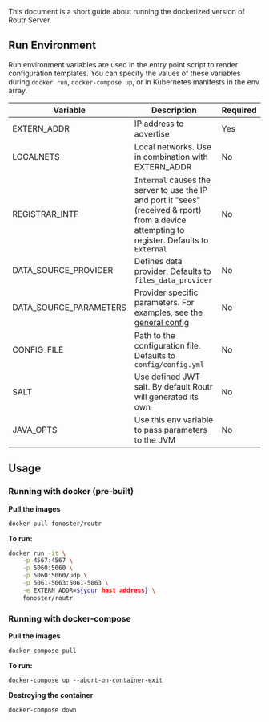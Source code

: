 This document is a short guide about running the dockerized version of Routr Server.

## Run Environment

Run environment variables are used in the entry point script to render configuration templates. You can specify the values of these variables during `docker run`, `docker-compose up`, or in Kubernetes manifests in the env array.

| Variable | Description | Required |
| --- | --- | --- |
| EXTERN_ADDR | IP address to advertise  | Yes |
| LOCALNETS | Local networks. Use in combination with EXTERN_ADDR | No |
| REGISTRAR_INTF | `Internal` causes the server to use the IP and port it "sees"(received & rport) from a device attempting to register. Defaults to `External` | No |
| DATA_SOURCE_PROVIDER | Defines data provider. Defaults to `files_data_provider` | No |
| DATA_SOURCE_PARAMETERS | Provider specific parameters. For examples, see the [general config](https://routr.io/docs/configuration/general/)  | No |
| CONFIG_FILE | Path to the configuration file. Defaults to `config/config.yml` | No |
| SALT | Use defined JWT salt. By default Routr will generated its own  | No |
| JAVA_OPTS | Use this env variable to pass parameters to the JVM | No |

## Usage

### Running with docker (pre-built)

**Pull the images**

`docker pull fonoster/routr`

**To run:**

```bash
docker run -it \
    -p 4567:4567 \
    -p 5060:5060 \
    -p 5060:5060/udp \
    -p 5061-5063:5061-5063 \
    -e EXTERN_ADDR=${your host address} \
    fonoster/routr
```

### Running with docker-compose

**Pull the images**

`docker-compose pull`

**To run:**

`docker-compose up --abort-on-container-exit`

**Destroying the container**

`docker-compose down`
